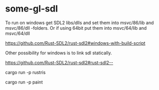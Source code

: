 # some-gl-sdl

To run on windows get SDL2 libs/dlls and set them into msvc/86/lib and msvc/86/dll -folders.
Or if using 64bit put them into msvc/64/lib and msvc/64/dll

https://github.com/Rust-SDL2/rust-sdl2#windows-with-build-script


Other possibility for windows is to link sdl statically.

https://github.com/Rust-SDL2/rust-sdl2#rust-sdl2--

cargo run -p rustris

cargo run -p paint
